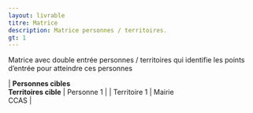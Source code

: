 ```yaml
---
layout: livrable
titre: Matrice
description: Matrice personnes / territoires.
gt: 1
---
```


Matrice avec double entrée personnes / territoires qui identifie les points d’entrée pour atteindre ces personnes

| <b>Personnes cibles <br> Territoires cible</b> | Personne 1 |
| Territoire 1 | Mairie <br> CCAS |
